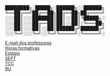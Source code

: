 
                                                                                                                                                             

████████╗░█████╗░██████╗░░██████╗
╚══██╔══╝██╔══██╗██╔══██╗██╔════╝
░░░██║░░░███████║██║░░██║╚█████╗░
░░░██║░░░██╔══██║██║░░██║░╚═══██╗
░░░██║░░░██║░░██║██████╔╝██████╔╝
░░░╚═╝░░░╚═╝░░╚═╝╚═════╝░╚═════╝░


[E-mail dos professores](https://github.com/ufprcatei/ufprcatei/blob/main/email-professores.md)<br/>
[Horas formativas](https://github.com/ufprcatei/ufprcatei/blob/main/horas-formativas.md)<br/>
[Estágio](https://github.com/ufprcatei/ufprcatei/blob/main/estagio.md)<br/>
[SEPT](https://github.com/ufprcatei/ufprcatei/blob/main/sept.md)<br/>
[TCC](https://github.com/ufprcatei/ufprcatei/blob/main/tcc.md)<br/>
[RU](https://github.com/ufprcatei/ufprcatei/blob/main/ru.md)                                                                                     
